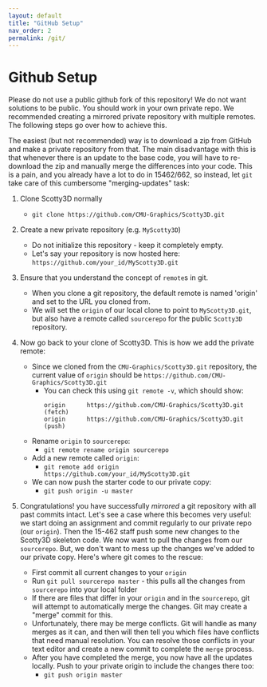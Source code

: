 ```yaml
---
layout: default
title: "GitHub Setup"
nav_order: 2
permalink: /git/
---
```

# Github Setup

Please do not use a public github fork of this repository! We do not want solutions to be public. You should work in your own private repo.
We recommended creating a mirrored private repository with multiple remotes. The following steps go over how to achieve this.

The easiest (but not recommended) way is to download a zip from GitHub and make a private repository from that. The main disadvantage with this is that whenever there is an update to the base code, you will have to re-download the zip and manually merge the differences into your code. This is a pain, and you already have a lot to do in 15462/662, so instead, let `git` take care of this cumbersome "merging-updates" task:

1. Clone Scotty3D normally
    - `git clone https://github.com/CMU-Graphics/Scotty3D.git`

2. Create a new private repository (e.g. `MyScotty3D`)
    - Do not initialize this repository - keep it completely empty.
    - Let's say your repository is now hosted here: `https://github.com/your_id/MyScotty3D.git`

3. Ensure that you understand the concept of `remote`s in git.
    - When you clone a git repository, the default remote is named 'origin' and set to the URL you cloned from.
    - We will set the `origin` of our local clone to point to `MyScotty3D.git`, but also have a remote called `sourcerepo` for the public `Scotty3D` repository.

4. Now go back to your clone of Scotty3D. This is how we add the private remote:
    - Since we cloned from the `CMU-Graphics/Scotty3D.git` repository, the current value of `origin` should be `https://github.com/CMU-Graphics/Scotty3D.git`
        - You can check this using `git remote -v`, which should show:
            ```
            origin      https://github.com/CMU-Graphics/Scotty3D.git (fetch)
            origin      https://github.com/CMU-Graphics/Scotty3D.git (push)
            ```
    - Rename `origin` to `sourcerepo`:
        - `git remote rename origin sourcerepo`
    - Add a new remote called `origin`:
        - `git remote add origin https://github.com/your_id/MyScotty3D.git`
    - We can now push the starter code to our private copy:
        - `git push origin -u master`

5. Congratulations! you have successfully _mirrored_ a git repository with all past commits intact. Let's see a case where this becomes very useful: we start doing an assignment and commit regularly to our private repo (our `origin`). Then the 15-462 staff push some new changes to the Scotty3D skeleton code. We now want to pull the changes from our `sourcerepo`. But, we don't want to mess up the changes we've added to our private copy. Here's where git comes to the rescue:
    - First commit all current changes to your `origin`
    - Run `git pull sourcerepo master` - this pulls all the changes from `sourcerepo` into your local folder
    - If there are files that differ in your `origin` and in the `sourcerepo`, git will attempt to automatically merge the changes. Git may create a "merge" commit for this.
    - Unfortunately, there may be merge conflicts. Git will handle as many merges as it can, and then will then tell you which files have conflicts that need manual resolution. You can resolve those conflicts in your text editor and create a new commit to complete the `merge` process.
    - After you have completed the merge, you now have all the updates locally. Push to your private origin to include the changes there too:
        - `git push origin master`


